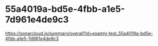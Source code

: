 # 55a4019a-bd5e-4fbb-a1e5-7d961e4de9c3
https://sonarcloud.io/summary/overall?id=examly-test_55a4019a-bd5e-4fbb-a1e5-7d961e4de9c3
